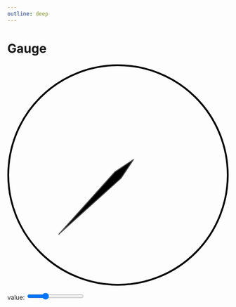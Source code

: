 ```yaml
---
outline: deep
---
```


# Gauge

<g-composer data="value: 30" id="gauge-example">
  <svg viewBox="0 0 250 250">
    <circle cx="125" cy="125" r="124" stroke="#000" stroke-width="2" fill="none"/>
    <defs g-for="n of 100">
      <line g-bind:x1="$.polar2cartesian(125, 125, n % 5 ? 115 : 110, 135 - (n * 2.7)).x"
            g-bind:y1="$.polar2cartesian(125, 125, n % 5 ? 115 : 110, 135 - (n * 2.7)).y"
            g-bind:x2="$.polar2cartesian(125, 125, 120, 135 - (n * 2.7)).x"
            g-bind:y2="$.polar2cartesian(125, 125, 120, 135 - (n * 2.7)).y"
            stroke="#000"
            stroke-width="n % 5 ? 2 : 1"
      />
    </defs> 
    <g fill="#000" stroke="#555" stroke-width="1">
      <polygon transform="rotate(-135,125,125)"
               g-bind:transform="$$.dynamic([$$(),
                {rotate: [-135 + (value * 2.7), 125, 125]}])"
               points="125,30,130,125,125,150,120,125"/>
    </g>
  </svg>
  <g-script type="plugin" src="https://cdn.graphery.online/graphane/0.1.0-alpha.5/plugins/shapes.js"></g-script>
</g-composer>

<p>
<label>value:
  <input type="range" value="30" min="0" max="100" 
         oninput="document.querySelector('g-composer').data.value = Number(this.value)">
</label></p>

